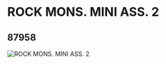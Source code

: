 # ROCK MONS. MINI ASS. 2
## 87958
![ROCK MONS. MINI ASS. 2](https://lc-www-live-s.legocdn.com/media/bricks/5/2/4578023.jpg)